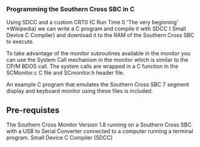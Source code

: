 ### Programming the Southern Cross SBC in C

Using SDCC and a custom CRT0 (C Run Time 0 'The very beginning' *Wikipedia)
we can write a C program and compile it with SDCC ( Small Device C Compiler) and download it to the
RAM of the Southern Cross SBC to execute.

To take advantage of the monitor subroutines available in the monitor you can use the System Call mechanism in the monitor
which is similar to the CP/M BDOS call.
The system calls are wrapped in a C function in the SCMonitor.c C file and SCmonitor.h header file.

An example C program that emulates the Southern Cross SBC 7 segment display and keyboard monitor using these files is included.


## Pre-requistes
The Southern Cross Monitor Version 1.8 running on a Southern Cross SBC with a USB to Serial Converter connected to a computer running a terminal program.
Small Device C Compiler (SDCC) 
